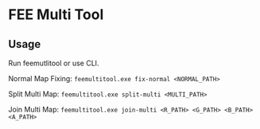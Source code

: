 # FEE Multi Tool
## Usage
Run feemutlitool or use CLI.

Normal Map Fixing: `feemultitool.exe fix-normal <NORMAL_PATH>`

Split Multi Map: `feemultitool.exe split-multi <MULTI_PATH>`

Join Multi Map: `feemultitool.exe join-multi <R_PATH> <G_PATH> <B_PATH> <A_PATH>`
